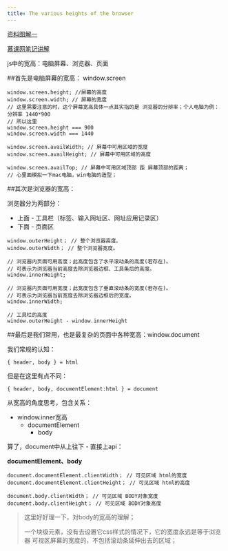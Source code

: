 ```yaml
---
title: The various heights of the browser
---
```




[资料图解一](http://www.cnblogs.com/polk6/p/5051935.html)

[慕课网笔记讲解](http://www.imooc.com/article/14516)

js中的宽高：电脑屏幕、浏览器、页面

##首先是电脑屏幕的宽高：  window.screen

```
window.screen.height; //屏幕的高度
window.screen.width; // 屏幕的宽度
// 这里需要注意的时，这个屏幕宽高具体一点其实指的是 浏览器的分辨率；个人电脑为例：分辨率 1440*900
// 所以这里
window.screen.height === 900
window.screen.width === 1440
```

```
window.screen.availWidth; // 屏幕中可用区域的宽度
window.screen.availHeight; // 屏幕中可用区域的高度

window.screen.availTop; // 屏幕中可用区域顶部 距 屏幕顶部的距离；
// 心里面模拟一下mac电脑，win电脑的造型；
```



##其次是浏览器的宽高：

浏览器分为两部分：

- 上面 - 工具栏（标签、输入网址区、网址应用记录区）
- 下面 - 页面区

```
window.outerHeight； // 整个浏览器高度。
window.outerWidth； // 整个浏览器宽度。
```

```
// 浏览器内页面可用高度；此高度包含了水平滚动条的高度(若存在)。
// 可表示为浏览器当前高度去除浏览器边框、工具条后的高度。
window.innerHeight;

// 浏览器内页面可用宽度；此宽度包含了垂直滚动条的宽度(若存在)。
// 可表示为浏览器当前宽度去除浏览器边框后的宽度。
window.innerWidth;
```

```
// 工具栏的高度
window.outerHeight - window.innerHeight
```



##最后是我们常用，也是最复杂的页面中各种宽高：window.document

我们常规的认知：

```
{ header, body } = html 
```

但是在这里有点不同：

```
{ header, body, documentElement:html } = document
```



从宽高的角度思考，包含关系：

- window.inner宽高
  - documentElement
    - body



算了，document中从上往下 - 直接上api：

**documentElement、body**

```
document.documentElement.clientWidth； // 可见区域 html的宽度
document.documentElement.clientHeight； // 可见区域 html的高度
```

```
document.body.clientWidth； // 可见区域 BODY对象宽度
document.body.clientHeight； // 可见区域 BODY对象高度
```



> 这里好好理一下，对body的宽高的理解；
>
> 一个块级元素，没有去设置它css样式的情况下，它的宽度永远是等于浏览器 可视区屏幕的宽度的，不包括滚动条延伸出去的区域；

